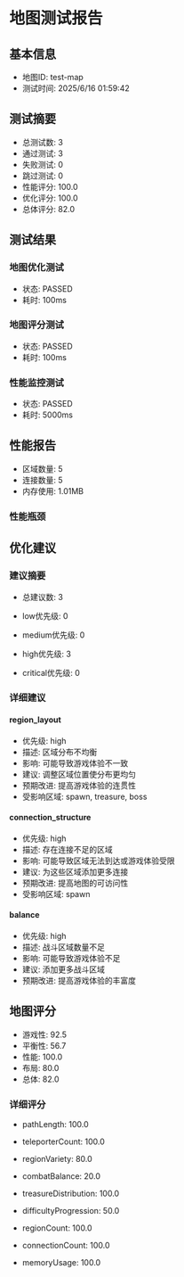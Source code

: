 
# 地图测试报告

## 基本信息
- 地图ID: test-map
- 测试时间: 2025/6/16 01:59:42

## 测试摘要
- 总测试数: 3
- 通过测试: 3
- 失败测试: 0
- 跳过测试: 0
- 性能评分: 100.0
- 优化评分: 100.0
- 总体评分: 82.0

## 测试结果

### 地图优化测试
- 状态: PASSED
- 耗时: 100ms



### 地图评分测试
- 状态: PASSED
- 耗时: 100ms



### 性能监控测试
- 状态: PASSED
- 耗时: 5000ms



## 性能报告
- 区域数量: 5
- 连接数量: 5
- 内存使用: 1.01MB

### 性能瓶颈


## 优化建议
### 建议摘要
- 总建议数: 3

- low优先级: 0


- medium优先级: 0


- high优先级: 3


- critical优先级: 0


### 详细建议

#### region_layout
- 优先级: high
- 描述: 区域分布不均衡
- 影响: 可能导致游戏体验不一致
- 建议: 调整区域位置使分布更均匀
- 预期改进: 提高游戏体验的连贯性
- 受影响区域: spawn, treasure, boss



#### connection_structure
- 优先级: high
- 描述: 存在连接不足的区域
- 影响: 可能导致区域无法到达或游戏体验受限
- 建议: 为这些区域添加更多连接
- 预期改进: 提高地图的可访问性
- 受影响区域: spawn



#### balance
- 优先级: high
- 描述: 战斗区域数量不足
- 影响: 可能导致游戏体验不足
- 建议: 添加更多战斗区域
- 预期改进: 提高游戏体验的丰富度




## 地图评分
- 游戏性: 92.5
- 平衡性: 56.7
- 性能: 100.0
- 布局: 80.0
- 总体: 82.0

### 详细评分

- pathLength: 100.0


- teleporterCount: 100.0


- regionVariety: 80.0


- combatBalance: 20.0


- treasureDistribution: 100.0


- difficultyProgression: 50.0


- regionCount: 100.0


- connectionCount: 100.0


- memoryUsage: 100.0

    